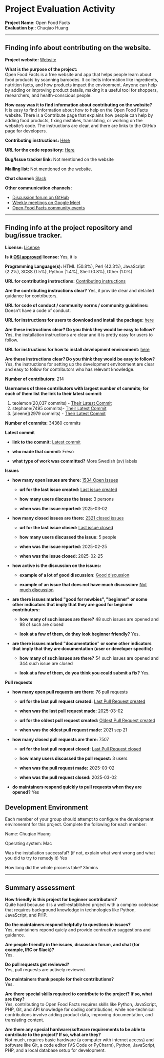 # Project Evaluation Activity

__Project Name:__ Open Food Facts  
__Evaluation by:__: Chuqiao Huang

---

## Finding info about contributing on the website.

__Project website:__ [Website](https://world.openfoodfacts.org)  

__What is the purpose of the project:__  
Open Food Facts is a free website and app that helps people learn about food products by scanning barcodes. It collects information like ingredients, nutrition facts, and how products impact the environment. Anyone can help by adding or improving product details, making it a useful tool for shoppers, researchers, and health-conscious people.

__How easy was it to find information about contributing on the website?__  
It is easy to find information about how to help on the Open Food Facts website. There is a Contribute page that explains how people can help by adding food products, fixing mistakes, translating, or working on the website’s code. The instructions are clear, and there are links to the GitHub page for developers. 

__Contributing instructions:__ [Here](https://world.openfoodfacts.org/contribute)  

__URL for the code repository:__ [Here](https://github.com/openfoodfacts/openfoodfacts-server/tree/main)  

__Bug/Issue tracker link:__ Not mentioned on the website

__Mailing list:__ Not mentioned on the website.  

__Chat channel:__ [Slack](https://openfoodfacts.slack.com/) 

__Other communication channels:__  
- [Discussion forum on GitHub](https://github.com/openfoodfacts/openfoodfacts-server/discussions)  
- [Weekly meetings on Google Meet](https://meet.google.com/nnw-qswu-hza)  
- [Open Food Facts community events](https://wiki.openfoodfacts.org/Events)  

---

## Finding info at the project repository and bug/issue tracker.

__License:__ [License](https://github.com/openfoodfacts/openfoodfacts-server/blob/main/LICENSE)

__Is it [OSI approved](https://opensource.org/licenses/alphabetical) license:__ Yes, it is

__Programming Language(s):__ HTML (50.8%), Perl (42.3%), JavaScript (2.2%), SCSS (1.5%), Python (1.4%), Shell (0.8%), Other (1.0%)

__URL for contributing instructions:__ [Contributing instructions](https://github.com/openfoodfacts/openfoodfacts-server/blob/main/CONTRIBUTING.md)

__Are the contributing instructions clear?__ Yes, it provide clear and detailed guidance for contributors.

__URL for code of conduct / community norms / community guidelines:__ Doesn't have a code of conduct.

__URL for instructions for users to download and install the package:__ [here](https://github.com/openfoodfacts/openfoodfacts-server/blob/main/INSTALL.md)

__Are these instructions clear? Do you think they would be easy to follow?__ Yes, the installation instructions are clear and it is pretty easy for users to follow.

__URL for instructions for how to install development environment:__ [here](https://github.com/openfoodfacts/openfoodfacts-server/blob/main/INSTALL.md)

__Are these instructions clear? Do you think they would be easy to follow?__ Yes, the instructions for setting up the development environment are clear and easy to follow for contributors who has relevant knowledge. 

__Number of contributors:__ 214

__Usernames of three contributors with largest number of commits; for each of them list the link to their latest commit__:

1. teolemon(20,037 commits) - [Their Latest Commit](https://github.com/openfoodfacts/openfoodfacts-server/commit/5f013705d07578b8106f088d93811d90ca2f5e27)
2. stephane(7495 commits)- [Their Latest Commit](https://github.com/openfoodfacts/openfoodfacts-server/commit/2a81308e0715d242d73f95db43f188ed3cfa0cc1)
3. [aleene](2979 commits) - [Their Latest Commit](https://github.com/openfoodfacts/openfoodfacts-server/commit/575e218587ebc481d0c4d11a4a5cf400caf25f27)

__Number of commits:__ 34360 commits

__Latest commit__

- __link to the commit:__ [Latest commit](https://github.com/openfoodfacts/openfoodfacts-server/commit/82e16dd8ea7641da559863d1adfb30f8df8737ed)

- __who made that commit:__ Freso

- __what type of work was committed?__ More Swedish (sv) labels

__Issues__

- __how many open issues are there:__ [1534 Open Issues](https://github.com/openfoodfacts/openfoodfacts-server/issues)

    - __url for the last issue created:__ [Last issue created](https://github.com/openfoodfacts/openfoodfacts-server/issues/11524)

    - __how many users discuss the issue:__ 3 persons

    - __when was the issue reported:__ 2025-03-02

- __how many closed issues are there:__ [2321 closed issues](https://github.com/openfoodfacts/openfoodfacts-server/issues?q=is%3Aclosed)

    - __url for the last issue closed:__ [Last issue closed](https://github.com/openfoodfacts/openfoodfacts-server/issues/11492)

    - __how many users discussed the issue:__ 5 people

    - __when was the issue reported:__ 2025-02-25

    - __when was the issue closed:__ 2025-02-25

- __how active is the discussion on the issues:__

    - __example of a lot of good discussion:__ [Good discussion](https://github.com/openfoodfacts/openfoodfacts-server/issues/7735)

    - __example of an issue that does not have much discussion:__ [Not much discussion](https://github.com/openfoodfacts/openfoodfacts-server/issues/9187)

- __are there issues marked "good for newbies", "beginner" or some other indicators that imply that they are good for beginner contributors:__

    - __how many of such issues are there?__ 48 such issues are opened and 98 of such are closed

    - __look at a few of them, do they look beginner friendly?__ Yes.

- __are there issues marked "documentation" or some other indicators that imply that they are documentation (user or developer specific):__

    - __how many of such issues are there?__ 54 such issues are opened and 344 such issue are closed

    - __look at a few of them, do you think you could submit a fix?__ Yes.


__Pull requests__

- __how many open pull requests are there:__ 76 pull requests

    - __url for the last pull request created:__ [Last Pull Request created](https://github.com/openfoodfacts/openfoodfacts-server/pull/11525)
    
    - __when was the last pull request made:__ 2025-03-02

    - __url for the oldest pull request created:__ [Oldest Pull Request created](https://github.com/openfoodfacts/openfoodfacts-server/pull/5744)
    
    - __when was the oldest pull request made:__  2021 sep 21

- __how many closed pull requests are there:__  7507

    - __url for the last pull request closed:__ [Last Pull Request closed](https://github.com/openfoodfacts/openfoodfacts-server/pull/11519)
    
    - __how many users discussed the pull request:__ 3 users
    
    - __when was the pull request made:__  2025-03-02
    
    - __when was the pull request closed:__ 2025-03-02
    

- __do maintainers respond quickly to pull requests when they are opened?__ Yes

## Development Environment 

Each member of your group should attempt to configure the development environemnt 
for this project. Complete the following for each member:

Name: Chuqiao Huang

Operating system: Mac

Was the installation successful? (if not, explain what went wrong and 
what you did to try to remedy it)
Yes

How long did the whole process take? 
35mins

---
## Summary assessment

__How friendly is this project for beginner contributors?__  
Quite hard because it is a well-established project with a complex codebase that requires background knowledge in technologies like Python, JavaScript, and PHP.

__Do the maintainers respond helpfully to questions in issues?__  
Yes, maintainers repond quicly and provide contructive suggestions and guidance.

__Are people friendly in the issues, discussion forum, and chat (for example, IRC or Slack)?__  
Yes.  

__Do pull requests get reviewed?__  
Yes, pull requests are actively reviewed.  

__Do maintainers thank people for their contributions?__  
Yes.  

__Are there special skills required to contribute to the project? If so, what are they?__  
Yes, contributing to Open Food Facts requires skills like Python, JavaScript, PHP, Git, and API knowledge for coding contributions, while non-technical contributions involve adding product data, improving documentation, and translating content.  

__Are there any special hardware/software requirements to be able to contribute to the project? If so, what are they?__  
Not much, requires basic hardware (a computer with internet access) and software like Git, a code editor (VS Code or PyCharm), Python, JavaScript, PHP, and a local database setup for development.